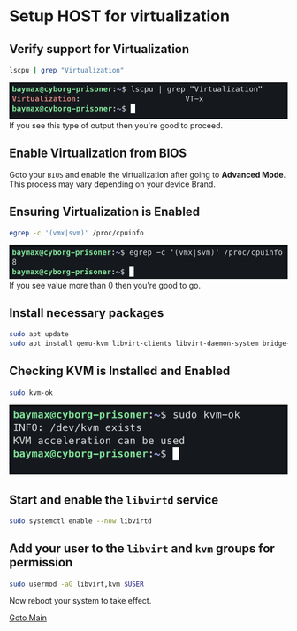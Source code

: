 # Setup HOST for virtualization
## Verify support for Virtualization

```bash
lscpu | grep "Virtualization"
```

![verification_for_virtualization_support](../Images/check_virtualization_support.png)
If you see this type of output then you're good to proceed.
## Enable Virtualization from BIOS
Goto your `BIOS` and enable the virtualization after going to **Advanced Mode**.  This process may vary depending on your device Brand.
## Ensuring Virtualization is Enabled

```bash
egrep -c '(vmx|svm)' /proc/cpuinfo
```

![ensuring_virtualization_is_enabled](../Images/ensuring_virtualization_is_enabled.png)
If you see value more than 0 then you're good to go.
## Install necessary packages

```bash
sudo apt update
sudo apt install qemu-kvm libvirt-clients libvirt-daemon-system bridge-utils 
```
## Checking KVM is Installed and Enabled

```bash
sudo kvm-ok
```

![kvm-ok](../Images/kvm-ok.png)

## Start and enable the `libvirtd` service

```bash
sudo systemctl enable --now libvirtd
```

## Add your user to the `libvirt` and `kvm` groups for permission

```bash
sudo usermod -aG libvirt,kvm $USER
```

Now reboot your system to take effect.

[Goto Main](../README.md)
